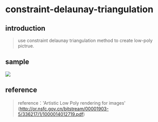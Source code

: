 # constraint-delaunay-triangulation
## introduction
>use constraint delaunay triangulation method to create low-poly pictrue.<br>
## sample
<img src='https://github.com/HeTingwei/ReadmeLearn/blob/master/result.png' /><br>
## reference
>reference：'Artistic Low Poly rendering for images'<br>
>(http://or.nsfc.gov.cn/bitstream/00001903-5/336217/1/1000014012719.pdf)
